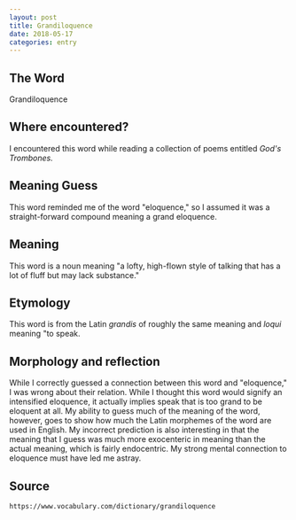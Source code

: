 ```yaml
---
layout: post
title: Grandiloquence
date: 2018-05-17
categories: entry
---
```

## The Word
Grandiloquence

## Where encountered?
I encountered this word while reading a collection of poems entitled *God's Trombones.*

## Meaning Guess
This word reminded me of the word "eloquence," so I assumed it was a straight-forward compound meaning a 
grand eloquence.

## Meaning
This word is a noun meaning "a lofty, high-flown style of talking that has a lot of fluff but may lack 
substance."

## Etymology
This word is from the Latin *grandis* of roughly the same meaning and *loqui* meaning "to speak. 

## Morphology and reflection
While I correctly guessed a connection between this word and "eloquence," I was wrong about their relation. 
While I thought this word would signify an intensified eloquence, it actually implies speak that is too grand
to be eloquent at all. My ability to guess much of the meaning of the word, however, goes to show how much
the Latin morphemes of the word are used in English. My incorrect prediction is also interesting in that the 
meaning that I guess was much more exocenteric in meaning than the actual meaning, which is fairly endocentric.
My strong mental connection to eloquence must have led me astray.
## Source
`https://www.vocabulary.com/dictionary/grandiloquence`
